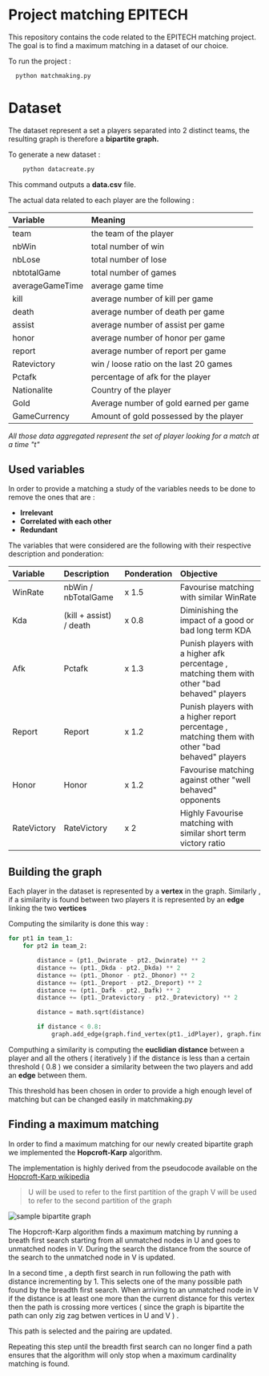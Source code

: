 # Project matching EPITECH

This repository contains the code related to the EPITECH matching project.
The goal is to find a maximum matching in a dataset of our choice.

To run the project :
```bash
  python matchmaking.py
```

# Dataset

The dataset represent a set a players separated into 2 distinct teams, the resulting graph is therefore a **bipartite graph.**

To generate a new dataset :
```bash
	python datacreate.py
```
This command outputs a **data.csv** file.

The actual data related to each player are the following :

| Variable      	| Meaning									|
| :---------------- |:------------------------------------------|
| team    			| the team of the player 					| 
| nbWin     		| total number of win    					| 
| nbLose 			| total number of lose   					| 
| nbtotalGame		| total number of games	 					| 
| averageGameTime 	| average game time							| 
| kill 				| average number of kill per game			| 
| death 			| average number of death per game			| 
| assist 			| average number of assist per game			|   
| honor 			| average number of honor per game  		| 
| report 			| average number of report per game 		| 
| Ratevictory 		| win / loose ratio on the last 20 games	|
| Pctafk 			| percentage of afk for the player 			|
| Nationalite 		| Country of the player						|
| Gold 				| Average number of gold earned per game 	| 
| GameCurrency 		| Amount of gold possessed by the player 	|


*All those data aggregated represent the set of player looking for a match at a time "t"*

## Used variables

In order to provide a matching a study of the variables needs to be done to remove the ones that are :
 -	**Irrelevant**
 -	**Correlated with each other**
 -	**Redundant**
 
 The variables that were considered are the following with their respective description and ponderation:
 
 
| Variable      	| Description 				| Ponderation 	| Objective |
|:----------------- |:--------------------------|:--------------|:----------|
| WinRate			| nbWin / nbTotalGame 		| x 1.5			| Favourise matching with similar WinRate |
| Kda    			| (kill + assist) / death 	| x 0.8			| Diminishing the impact of a good or bad long term KDA |
| Afk 				| Pctafk					| x 1.3			| Punish players with a higher afk percentage , matching them with other "bad behaved" players |
| Report			| Report 					| x 1.2 		| Punish players with a higher report percentage , matching them with other "bad behaved" players |
| Honor 			| Honor 					| x 1.2 		| Favourise matching against other "well behaved" opponents |
| RateVictory		| RateVictory 				| x 2 			| Highly Favourise matching with similar short term victory ratio | 

## Building the graph

Each player in the dataset is represented by a  **vertex** in the graph.
Similarly , if a similarity is found between two players it is represented by an **edge** linking the two **vertices**

Computing the similarity is done this way : 

```python
for pt1 in team_1:
    for pt2 in team_2:

        distance = (pt1._Dwinrate - pt2._Dwinrate) ** 2
        distance += (pt1._Dkda - pt2._Dkda) ** 2
        distance += (pt1._Dhonor - pt2._Dhonor) ** 2
        distance += (pt1._Dreport - pt2._Dreport) ** 2
        distance += (pt1._Dafk - pt2._Dafk) ** 2
        distance += (pt1._Dratevictory - pt2._Dratevictory) ** 2

        distance = math.sqrt(distance)

        if distance < 0.8:
            graph.add_edge(graph.find_vertex(pt1._idPlayer), graph.find_vertex(pt2._idPlayer))

```
Computhing a similarity is computing the **euclidian distance** between a player and all the others ( iteratively ) if the distance is less than a certain threshold ( 0.8 ) we consider a similarity between the two players and add an **edge** between them.

This threshold has been chosen in order to provide a high enough level of matching but can be changed easily in matchmaking.py

## Finding a maximum matching

In order to find a maximum matching for our newly created bipartite graph we implemented the **Hopcroft-Karp** algorithm.

The implementation is highly derived from the pseudocode available on the [Hopcroft-Karp wikipedia](https://en.wikipedia.org/wiki/Hopcroft%E2%80%93Karp_algorithm)

> U will be used to refer to the first partition of the graph
> V will be used to refer to the second partition of the graph

![sample bipartite graph](https://i.stack.imgur.com/6z72n.png)

The Hopcroft-Karp algorithm finds a maximum matching by running a breath first search starting from all unmatched nodes in U and goes to unmatched nodes in V. During the search the distance from the source of the search to the unmatched node in V is updated.

In a second time , a depth first search in run following the path with distance incrementing by 1. This selects one of the many possible path found by the breadth first search.  When arriving to an unmatched node in V if the distance is at least one more than the current distance for this vertex then the path is crossing more vertices ( since the graph is bipartite the path can only zig zag betwen vertices in U and V ) .

This path is selected and the pairing are updated. 

Repeating this step until the breadth first search can no longer find a path ensures that the algorithm will only stop when a maximum cardinality matching is found.
